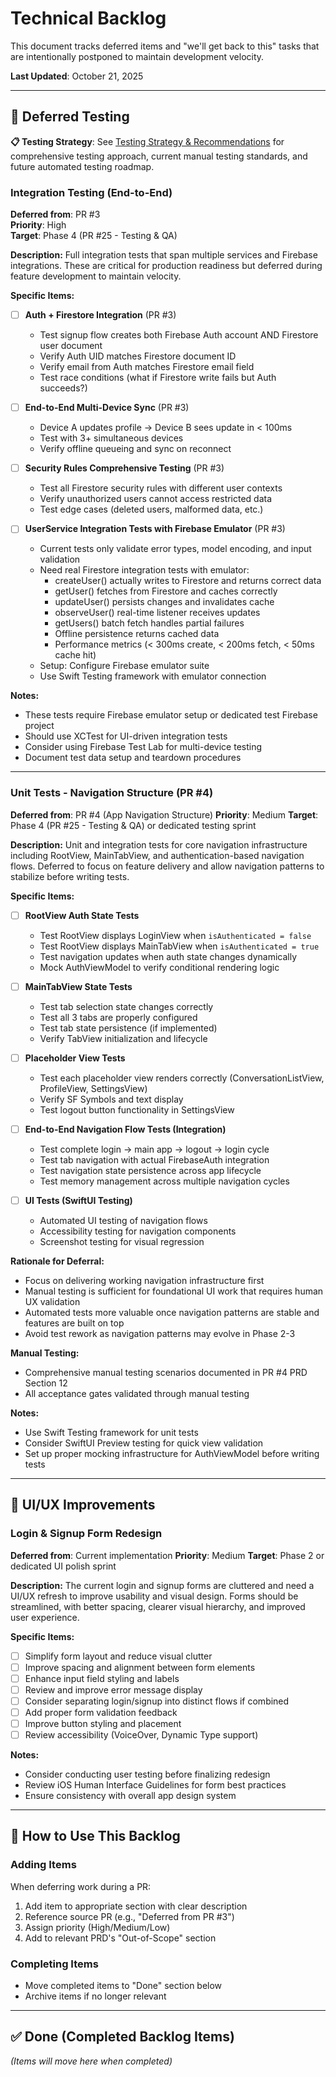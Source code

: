 # Technical Backlog

This document tracks deferred items and "we'll get back to this" tasks that are intentionally postponed to maintain development velocity.

**Last Updated**: October 21, 2025

---

## 🧪 Deferred Testing

**📋 Testing Strategy**: See [Testing Strategy & Recommendations](testing-strategy.md) for comprehensive testing approach, current manual testing standards, and future automated testing roadmap.

### Integration Testing (End-to-End)
**Deferred from**: PR #3  
**Priority**: High  
**Target**: Phase 4 (PR #25 - Testing & QA)

**Description:**
Full integration tests that span multiple services and Firebase integrations. These are critical for production readiness but deferred during feature development to maintain velocity.

**Specific Items:**
- [ ] **Auth + Firestore Integration** (PR #3)
  - Test signup flow creates both Firebase Auth account AND Firestore user document
  - Verify Auth UID matches Firestore document ID
  - Verify email from Auth matches Firestore email field
  - Test race conditions (what if Firestore write fails but Auth succeeds?)

- [ ] **End-to-End Multi-Device Sync** (PR #3)
  - Device A updates profile → Device B sees update in < 100ms
  - Test with 3+ simultaneous devices
  - Verify offline queueing and sync on reconnect

- [ ] **Security Rules Comprehensive Testing** (PR #3)
  - Test all Firestore security rules with different user contexts
  - Verify unauthorized users cannot access restricted data
  - Test edge cases (deleted users, malformed data, etc.)

- [ ] **UserService Integration Tests with Firebase Emulator** (PR #3)
  - Current tests only validate error types, model encoding, and input validation
  - Need real Firestore integration tests with emulator:
    - createUser() actually writes to Firestore and returns correct data
    - getUser() fetches from Firestore and caches correctly
    - updateUser() persists changes and invalidates cache
    - observeUser() real-time listener receives updates
    - getUsers() batch fetch handles partial failures
    - Offline persistence returns cached data
    - Performance metrics (< 300ms create, < 200ms fetch, < 50ms cache hit)
  - Setup: Configure Firebase emulator suite
  - Use Swift Testing framework with emulator connection

**Notes:**
- These tests require Firebase emulator setup or dedicated test Firebase project
- Should use XCTest for UI-driven integration tests
- Consider using Firebase Test Lab for multi-device testing
- Document test data setup and teardown procedures

---

### Unit Tests - Navigation Structure (PR #4)
**Deferred from**: PR #4 (App Navigation Structure)
**Priority**: Medium
**Target**: Phase 4 (PR #25 - Testing & QA) or dedicated testing sprint

**Description:**
Unit and integration tests for core navigation infrastructure including RootView, MainTabView, and authentication-based navigation flows. Deferred to focus on feature delivery and allow navigation patterns to stabilize before writing tests.

**Specific Items:**

- [ ] **RootView Auth State Tests**
  - Test RootView displays LoginView when `isAuthenticated = false`
  - Test RootView displays MainTabView when `isAuthenticated = true`
  - Test navigation updates when auth state changes dynamically
  - Mock AuthViewModel to verify conditional rendering logic

- [ ] **MainTabView State Tests**
  - Test tab selection state changes correctly
  - Test all 3 tabs are properly configured
  - Test tab state persistence (if implemented)
  - Verify TabView initialization and lifecycle

- [ ] **Placeholder View Tests**
  - Test each placeholder view renders correctly (ConversationListView, ProfileView, SettingsView)
  - Verify SF Symbols and text display
  - Test logout button functionality in SettingsView

- [ ] **End-to-End Navigation Flow Tests (Integration)**
  - Test complete login → main app → logout → login cycle
  - Test tab navigation with actual FirebaseAuth integration
  - Test navigation state persistence across app lifecycle
  - Test memory management across multiple navigation cycles

- [ ] **UI Tests (SwiftUI Testing)**
  - Automated UI testing of navigation flows
  - Accessibility testing for navigation components
  - Screenshot testing for visual regression

**Rationale for Deferral:**
- Focus on delivering working navigation infrastructure first
- Manual testing is sufficient for foundational UI work that requires human UX validation
- Automated tests more valuable once navigation patterns are stable and features are built on top
- Avoid test rework as navigation patterns may evolve in Phase 2-3

**Manual Testing:**
- Comprehensive manual testing scenarios documented in PR #4 PRD Section 12
- All acceptance gates validated through manual testing

**Notes:**
- Use Swift Testing framework for unit tests
- Consider SwiftUI Preview testing for quick view validation
- Set up proper mocking infrastructure for AuthViewModel before writing tests

---

## 🎨 UI/UX Improvements

### Login & Signup Form Redesign
**Deferred from**: Current implementation
**Priority**: Medium
**Target**: Phase 2 or dedicated UI polish sprint

**Description:**
The current login and signup forms are cluttered and need a UI/UX refresh to improve usability and visual design. Forms should be streamlined, with better spacing, clearer visual hierarchy, and improved user experience.

**Specific Items:**
- [ ] Simplify form layout and reduce visual clutter
- [ ] Improve spacing and alignment between form elements
- [ ] Enhance input field styling and labels
- [ ] Review and improve error message display
- [ ] Consider separating login/signup into distinct flows if combined
- [ ] Add proper form validation feedback
- [ ] Improve button styling and placement
- [ ] Review accessibility (VoiceOver, Dynamic Type support)

**Notes:**
- Consider conducting user testing before finalizing redesign
- Review iOS Human Interface Guidelines for form best practices
- Ensure consistency with overall app design system

---

## 🎯 How to Use This Backlog

### Adding Items
When deferring work during a PR:
1. Add item to appropriate section with clear description
2. Reference source PR (e.g., "Deferred from PR #3")
3. Assign priority (High/Medium/Low)
4. Add to relevant PRD's "Out-of-Scope" section

### Completing Items
- Move completed items to "Done" section below
- Archive items if no longer relevant

---

## ✅ Done (Completed Backlog Items)

*(Items will move here when completed)*
